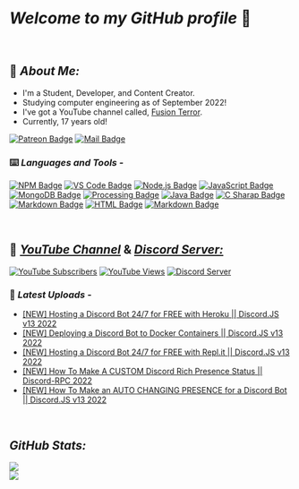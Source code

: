 # **_Welcome to my GitHub profile_** 👋

<br />
<!-- <img align="right" src="./images/laptop.gif" width="270" height="235"> -->

## 📖 **_About Me:_**

- I'm a Student, Developer, and Content Creator.
- Studying computer engineering as of September 2022!
- I've got a YouTube channel called, [Fusion Terror][youtube].
- Currently, 17 years old!

[![Patreon Badge](https://img.shields.io/badge/-Donate/Support-0D1117?logo=patreon&style=for-the-badge)][patreon]
[![Mail Badge](https://img.shields.io/badge/-EMail/Contact-0D1117?logo=gmail&style=for-the-badge)][mail]

### ⌨️ **_Languages and Tools -_**

[![NPM Badge](https://img.shields.io/badge/-NPM-0D1117?logo=npm)][npm]
[![VS Code Badge](https://img.shields.io/badge/-Visual_Studio_Code-0D1117?logo=visual-studio-code&logoColor=007ACC)][vscode]
[![Node.js Badge](https://img.shields.io/badge/-Node.js-0D1117?logo=node.js)][nodejs]
[![JavaScript Badge](https://img.shields.io/badge/-JavaScript-0D1117?logo=javascript)][javascript]
[![MongoDB Badge](https://img.shields.io/badge/-MongoDB-0D1117?logo=mongodb)][mongodb]
[![Processing Badge](https://img.shields.io/badge/-Processing-0D1117?logo=processing-foundation&logoColor=006699)][processing]
[![Java Badge](https://img.shields.io/badge/-Java-0D1117?logo=java&logoColor=007396)][java]
[![C Sharap Badge](https://img.shields.io/badge/-C_Sharp-0D1117?logo=csharp&logoColor=239120)][cs]
[![Markdown Badge](https://img.shields.io/badge/-Markdown-0D1117?logo=markdown)][markdown]
[![HTML Badge](https://img.shields.io/badge/-HTML-0D1117?logo=html5)][html]
[![Markdown Badge](https://img.shields.io/badge/-Markdown-0D1117?logo=css3&logoColor=1572B6)][css]

<br />

## 🎥 [**_YouTube Channel_**][youtube] & [**_Discord Server:_**][discord]

[![YouTube Subscribers](https://img.shields.io/youtube/channel/subscribers/UCjTvZBc6GFbYkVs9rGWJLbA?color=%23ff0000&logo=YouTube&logoColor=%23ff0000&style=for-the-badge)][youtube]
[![YouTube Views](https://img.shields.io/youtube/channel/views/UCjTvZBc6GFbYkVs9rGWJLbA?color=%23ff0000&logo=YouTube&logoColor=%23ff0000&style=for-the-badge)][youtube]
[![Discord Server](https://img.shields.io/discord/723910452727513168?color=5865F2&label=Fusion%20Empire&logo=discord&style=for-the-badge)][discord]

### 📩 **_Latest Uploads -_**

<!-- YOUTUBE:START -->
- [[NEW] Hosting a Discord Bot 24/7 for FREE with Heroku || Discord.JS v13 2022](https://www.youtube.com/watch?v=uH3nWjql2IE)
- [[NEW] Deploying a Discord Bot to Docker Containers || Discord.JS v13 2022](https://www.youtube.com/watch?v=qp2pgLtb2Cw)
- [[NEW] Hosting a Discord Bot 24/7 for FREE with Repl.it || Discord.JS v13 2022](https://www.youtube.com/watch?v=D7OWuslFYCw)
- [[NEW] How To Make A CUSTOM Discord Rich Presence Status || Discord-RPC 2022](https://www.youtube.com/watch?v=DGmK_cN9370)
- [[NEW] How To Make an AUTO CHANGING PRESENCE for a Discord Bot || Discord.JS v13 2022](https://www.youtube.com/watch?v=aTj6EY_fePQ)
<!-- YOUTUBE:END -->

<br />

## **_GitHub Stats:_**

<img align="center" src="https://github-readme-stats.vercel.app/api/?username=fusionterror&count_private=true&theme=radical&showicons=true">

<br />

<img align="center" src="https://github-readme-stats.vercel.app/api/top-langs/?username=fusionterror&langs_count=5&theme=radical">

<br />

[youtube]: https://youtube.com/fusionterror/?sub_confirmation=1
[javascript]: https://www.javascript.com
[nodejs]: https://nodejs.org
[processing]: https://processing.org
[java]: https://www.java.com
[npm]: https://www.npmjs.com/~fusionterror
[cs]: https://docs.microsoft.com/en-us/dotnet/csharp/
[vscode]: https://code.visualstudio.com
[mongodb]: https://www.mongodb.com
[markdown]: https://www.markdownguide.org
[html]: https://html.com/html5/
[css]: https://www.css3.com
[discord]: https://discord.gg/74MasbJQ32
[patreon]: https://patreon.com/fusionterror
[mail]: mailto:fusionterrorbusiness@gmail.com